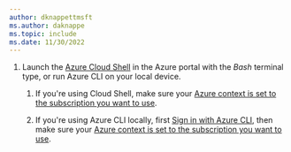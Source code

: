 ```yaml
---
author: dknappettmsft
ms.author: daknappe
ms.topic: include
ms.date: 11/30/2022
---
```


1. Launch the [Azure Cloud Shell](/azure/cloud-shell/overview) in the Azure portal with the *Bash* terminal type, or run Azure CLI on your local device. 

   1. If you're using Cloud Shell, make sure your [Azure context is set to the subscription you want to use](/cli/azure/manage-azure-subscriptions-azure-cli).
   
   1. If you're using Azure CLI locally, first [Sign in with Azure CLI](/cli/azure/authenticate-azure-cli), then make sure your [Azure context is set to the subscription you want to use](/cli/azure/manage-azure-subscriptions-azure-cli).
